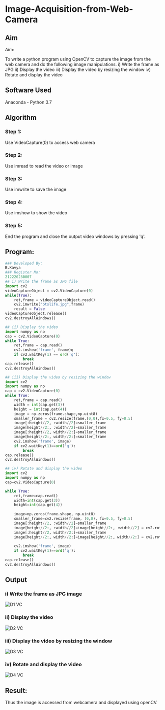 # Image-Acquisition-from-Web-Camera
## Aim
 
Aim:
 
To write a python program using OpenCV to capture the image from the web camera and do the following image manipulations.
i) Write the frame as JPG 
ii) Display the video 
iii) Display the video by resizing the window
iv) Rotate and display the video

## Software Used
Anaconda - Python 3.7
## Algorithm
### Step 1:
Use VideoCapture(0) to access web camera

### Step 2:
Use imread to read the video or image

### Step 3:
Use imwrite to save the image

### Step 4:
Use imshow to show the video

### Step 5:
End the program and close the output video windows by pressing 'q'.

## Program:
``` Python
### Developed By:
B.Kavya
### Register No:
212220230007
## i) Write the frame as JPG file
import cv2
videoCaptureObject = cv2.VideoCapture(0)
while(True):
    ret,frame = videoCaptureObject.read()
    cv2.imwrite("btslife.jpg",frame)
    result = False
videoCaptureObject.release()
cv2.destroyAllWindows()

## ii) Display the video
import numpy as np
cap = cv2.VideoCapture(0)
while True:
    ret,frame = cap.read()
    cv2.imshow('frame', frame)q
    if cv2.waitKey(1) == ord('q'):
        break
cap.release()
cv2.destroyAllWindows()

## iii) Display the video by resizing the window
import cv2
import numpy as np
cap = cv2.VideoCapture(0)
while True:
    ret,frame = cap.read()
    width = int(cap.get(3))
    height = int(cap.get(4))
    image = np.zeros(frame.shape,np.uint8)
    smaller_frame = cv2.resize(frame,(0,0),fx=0.5, fy=0.5)
    image[:height//2, :width//2]=smaller_frame
    image[height//2:, :width//2]=smaller_frame
    image[:height//2, width//2:]=smaller_frame
    image[height//2:, width//2:]=smaller_frame
    cv2.imshow('frame', image)
    if cv2.waitKey(1)==ord('q'):
        break
cap.release()
cv2.destroyAllWindows()

## iv) Rotate and display the video
import cv2
import numpy as np
cap=cv2.VideoCapture(0)

while True:
    ret,frame=cap.read()
    width=int(cap.get(3))
    height=int(cap.get(4))
    
    image=np.zeros(frame.shape, np.uint8)
    smaller_frame=cv2.resize(frame, (0,0), fx=0.5, fy=0.5)
    image[:height//2, :width//2]=smaller_frame
    image[height//2:, :width//2]=image[height//2:, :width//2] = cv2.rotate(smaller_frame,cv2.cv2.ROTATE_180)
    image[:height//2, width//2:]=smaller_frame
    image[height//2:, width//2:]=image[height//2:, width//2:] = cv2.rotate(smaller_frame,cv2.cv2.ROTATE_180)
    
    cv2.imshow('frame', image)
    if cv2.waitKey(1)==ord('q'):
        break
cap.release()
cv2.destroyAllWindows()

```
## Output

### i) Write the frame as JPG image

![D1 VC](https://user-images.githubusercontent.com/75235159/162227171-7e57f23a-d8fa-456b-8b98-e533afccc0f6.JPG)


### ii) Display the video

![D2 VC](https://user-images.githubusercontent.com/75235159/162227231-8f62d660-9aa6-4329-891e-ac1228d951b8.JPG)


### iii) Display the video by resizing the window

![D3 VC](https://user-images.githubusercontent.com/75235159/162227262-915ee1f5-2e7f-433d-b486-4c05ab383a2a.JPG)


### iv) Rotate and display the video


![D4 VC](https://user-images.githubusercontent.com/75235159/162227328-a94e15c2-9c18-45d7-8478-238e0b4a56c0.JPG)



## Result:
Thus the image is accessed from webcamera and displayed using openCV.
